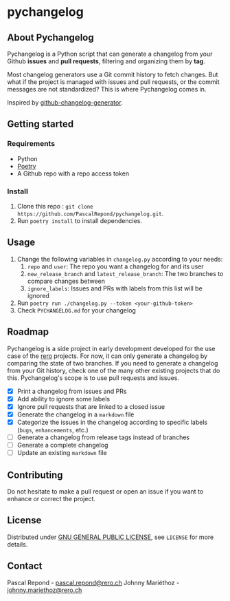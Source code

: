 # pychangelog

## About Pychangelog

Pychangelog is a Python script that can generate a changelog from your Github **issues** and **pull requests**, filtering and organizing them by **tag**.

Most changelog generators use a Git commit history to fetch changes. But what if the project is managed with issues and pull requests, or the commit messages are not standardized? This is where Pychangelog comes in.

Inspired by [github-changelog-generator](https://github.com/github-changelog-generator/github-changelog-generator).

## Getting started

### Requirements

- Python
- [Poetry](https://python-poetry.org/)
- A Github repo with a repo access token

### Install

1. Clone this repo : `git clone https://github.com/PascalRepond/pychangelog.git`.
2. Run `poetry install` to install dependencies.

## Usage

1. Change the following variables in `changelog.py` according to your needs:
   1. `repo` and `user`: The repo you want a changelog for and its user
   2. `new_release_branch` and `latest_release_branch`: The two branches to compare changes between
   3. `ignore_labels`: Issues and PRs with labels from this list will be ignored
2. Run `poetry run ./changelog.py --token <your-github-token>`
3. Check `PYCHANGELOG.md` for your changelog

## Roadmap

Pychangelog is a side project in early development developed for the use case of the [rero](https://github.com/rero) projects. For now, it can only generate a changelog by comparing the state of two branches. If you need to generate a changelog from your Git history, check one of the many other existing projects that do this. Pychangelog's scope is to use pull requests and issues.

* [x] Print a changelog from issues and PRs
* [x] Add ability to ignore some labels
* [x] Ignore pull requests that are linked to a closed issue
* [x] Generate the changelog in a `markdown` file
* [x] Categorize the issues in the changelog according to specific labels (`bugs`, `enhancements`, etc.)
* [ ] Generate a changelog from release tags instead of branches
* [ ] Generate a complete changelog
* [ ] Update an existing `markdown` file

## Contributing

Do not hesitate to make a pull request or open an issue if you want to enhance or correct the project.

## License

Distributed under [GNU GENERAL PUBLIC LICENSE](https://www.gnu.org/licenses/gpl-3.0.html), see `LICENSE` for more details.

## Contact

Pascal Repond - [pascal.repond@rero.ch](mailto:pascal.repond@rero.ch)
Johnny Mariéthoz - [johnny.mariethoz@rero.ch](mailto:johnny.mariethoz@rero.ch)
